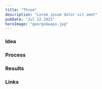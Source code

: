 ```yaml
---
title: "Three"
description: "Lorem ipsum dolor sit amet"
pubDate: "Jul 22 2022"
heroImage: "georgeGwapo.jpg"
---
```


### Idea

### Process

### Results

### Links

